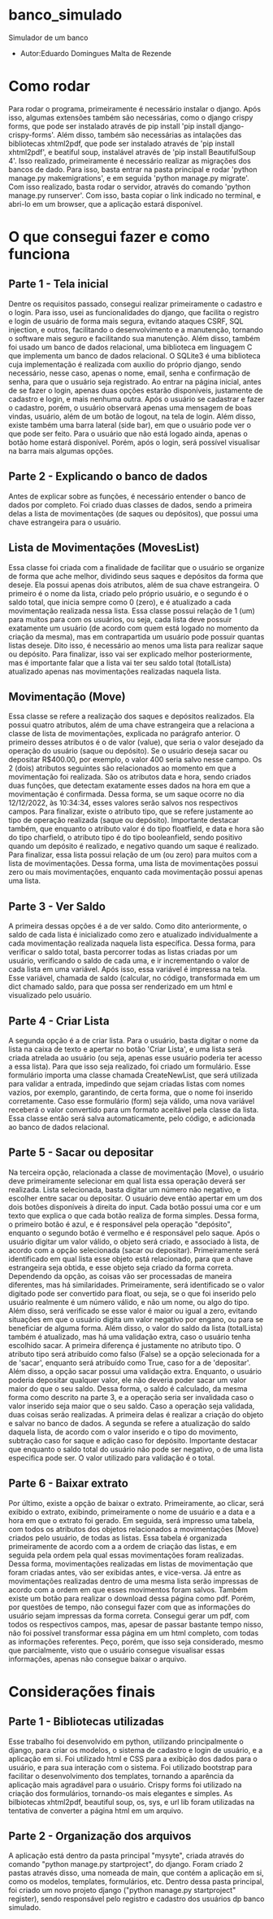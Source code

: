 # banco_simulado
Simulador de um banco
* Autor:Eduardo Domingues Malta de Rezende

# Como rodar
Para rodar o programa, primeiramente é necessário instalar o django. Após isso, algumas extensões também são necessárias, como o django crispy forms, que pode ser instalado através de pip install 'pip install django-crispy-forms'. Além disso, também são necessárias as intalações das bibliotecas xhtml2pdf, que pode ser instalado através de 'pip install xhtml2pdf', e beatiful soup, instalável através de 'pip install BeautifulSoup 4'. Isso realizado, primeiramente é necessário realizar as migrações dos bancos de dado. Para isso, basta entrar na pasta principal e rodar 'python manage.py makemigrations', e em seguida 'python manage.py migrate'. Com isso realizado, basta rodar o servidor, através do comando 'python manage.py runserver'. Com isso, basta copiar o link indicado no terminal, e abri-lo em um browser, que a aplicação estará disponível.


# O que consegui fazer e como funciona
## Parte 1 - Tela inicial
Dentre os requisitos passado, consegui realizar primeiramente o cadastro e o login. Para isso, usei as funcionalidades do django, que facilita o registro e login de usuário de forma mais segura, evitando ataques CSRF, SQL injection, e outros, facilitando o desenvolvimento e a manutenção, tornando o software mais seguro e facilitando sua manutenção. Além disso, também foi usado um banco de dados relacional, uma biblioteca em linguagem C que implementa um banco de dados relacional. O SQLite3 é uma biblioteca cuja implementação é realizada com auxílio do próprio django, sendo necessário, nesse caso, apenas o nome, email, senha e confirmação de senha, para que o usuário seja registrado. Ao entrar na página inicial, antes de se fazer o login, apenas duas opções estarão disponíveis, justamente de cadastro e login, e mais nenhuma outra. Após o usuário se cadastrar e fazer o cadastro, porém, o usuário observará apenas uma mensagem de boas vindas, usuário, além de um botão de logout, na tela de login. Além disso, existe também uma barra lateral (side bar), em que o usuário pode ver o que pode ser feito. Para o usuário que não está logado ainda, apenas o botão home estará disponível. Porém, após o login, será possível visualisar na barra mais algumas opções. 


## Parte 2 - Explicando o banco de dados
  Antes de explicar sobre as funções, é necessário entender o banco de dados por completo. Foi criado duas classes de dados, sendo a primeira delas a lista de movimentações (de saques ou depósitos), que possui uma chave estrangeira para o usuário. 

## Lista de Movimentações (MovesList)
  Essa classe foi criada com a finalidade de facilitar que o usuário se organize de forma que ache melhor, dividindo seus saques e depósitos da forma que deseje. Ela possui apenas dois atributos, além de sua chave estrangeira. O primeiro é o nome da lista, criado pelo próprio usuário, e o segundo é o saldo total, que inicia sempre como 0 (zero), e é atualizado a cada movimentação realizada nessa lista. Essa classe possui relação de 1 (um) para muitos para com os usuários, ou seja, cada lista deve possuir exatamente um usuário (de acordo com quem está logado no momento da criação da mesma), mas em contrapartida um usuário pode possuir quantas listas deseje. Dito isso, é necessário ao menos uma lista para realizar saque ou depósito. 
Para finalizar, isso vai ser explicado melhor posteriormente, mas é importante falar que a lista vai ter seu saldo total (totalLista) atualizado apenas nas movimentações realizadas naquela lista.


## Movimentação (Move)
  Essa classe se refere a realização dos saques e depósitos realizados. Ela possui quatro atributos, além de uma chave estrangeira que a relaciona a classe de lista de movimentações, explicada no parágrafo anterior. O primeiro desses atributos é o de valor (value), que seria o valor desejado da operação do usuário (saque ou depósito). Se o usuário deseja sacar ou depositar R$400.00, por exemplo, o valor 400 seria salvo nesse campo. Os 2 (dois) atributos seguintes são relacionados ao momento em que a movimentação foi realizada. São os atributos data e hora, sendo criados duas funções, que detectam exatamente esses dados na hora em que a movimentação é confirmada. Dessa forma, se um saque ocorre no dia 12/12/2022, às 10:34:34, esses valores serão salvos nos respectivos campos. Para finalizar, existe o atributo tipo, que se refere justamente ao tipo de operação realizada (saque ou depósito). 
  Importante destacar também, que enquanto o atributo valor é do tipo floatfield, e data e hora são do tipo charfield, o atributo tipo é do tipo booleanfield, sendo positivo quando um depósito é realizado, e negativo quando um saque é realizado. Para finalizar, essa lista possui relação de um (ou zero) para muitos com a lista de movimentações. Dessa forma, uma lista de movimentações possui zero ou mais movimentações, enquanto cada movimentação possui apenas uma lista.


## Parte 3 - Ver Saldo
  A primeira dessas opções é a de ver saldo. Como dito anteriormente, o saldo de cada lista é inicializado como zero e atualizado individualmente a cada movimentação realizada naquela lista específica. Dessa forma, para verificar o saldo total, basta percorrer todas as listas criadas por um usuário, verificando o saldo de cada uma, e ir incrementando o valor de cada lista em uma variável. Após isso, essa variável é impressa na tela. Esse variável, chamada de saldo (calcular, no código, transformada em um dict chamado saldo, para que possa ser renderizado em um html e visualizado pelo usuário.


## Parte 4 - Criar Lista
  A segunda opção é a de criar lista. Para o usuário, basta digitar o nome da lista na caixa de texto e apertar no botão 'Criar Lista', e uma lista será criada atrelada ao usuário (ou seja, apenas esse usuário poderia ter acesso a essa lista). Para que isso seja realizado, foi criado um formulário. Esse formulário importa uma classe chamada CreateNewList, que será utilizada para validar a entrada, impedindo que sejam criadas listas com nomes vazios, por exemplo, garantindo, de certa forma, que o nome foi inserido corretamente. Caso esse formulário (form) seja válido, uma nova variável receberá o valor convertido para um formato aceitável pela classe da lista.
Essa classe então será salva automaticamente, pelo código, e adicionada ao banco de dados relacional.


## Parte 5 - Sacar ou depositar
  Na terceira opção, relacionada a classe de movimentação (Move), o usuário deve primeiramente selecionar em qual lista essa operação deverá ser realizada. Lista selecionada, basta digitar um número não negativo, e escolher entre sacar ou depositar. O usuário deve então apertar em um dos dois botões disponíveis à direita do input. Cada botão possui uma cor e um texto que explica o que cada botão realiza de forma simples. Dessa forma, o primeiro botão é azul, e é responsável pela operação "depósito", enquanto o segundo botão é vermelho e é responsável pelo saque.
  Após o usuário digitar um valor válido, o objeto será criado, e associado à lista, de acordo com a opção selecionada (sacar ou depositar). Primeiramente será identificado em qual lista esse objeto está relacionado, para que a chave estrangeira seja obtida, e esse objeto seja criado da forma correta. Dependendo da opção, as coisas vão ser processadas de maneira diferentes, mas há similaridades. Primeiramente, será identificado se o valor digitado pode ser convertido para float, ou seja, se o que foi inserido pelo usuário realmente é um número válido, e não um nome, ou algo do tipo. Além disso, será verificado se esse valor é maior ou igual a zero, evitando situações em que o usuário digita um valor negativo por engano, ou para se beneficiar de alguma forma. Além disso, o valor do saldo da lista (totalLista) também é atualizado, mas há uma validação extra, caso o usuário tenha escolhido sacar.
  A primeira diferença é justamente no atributo tipo. O atributo tipo será atribuído como falso (False) se a opção selecionada for a de 'sacar', enquanto será atribuído como True, caso for a de 'depositar'. Além disso, a opção sacar possui uma validação extra. Enquanto, o usuário poderia depositar qualquer valor, ele não deveria poder sacar um valor maior do que o seu saldo. Dessa forma, o saldo é calculado, da mesma forma como descrito na parte 3, e a operação seria ser invalidada caso o valor inserido seja maior que o seu saldo.
  Caso a operação seja validada, duas coisas serão realizadas. A primeira delas é realizar a criação do objeto e salvar no banco de dados. A segunda se refere a atualização do saldo daquela lista, de acordo com o valor inserido e o tipo do movimento, subtração caso for saque e adição caso for depósito. Importante destacar que enquanto o saldo total do usuário não pode ser negativo, o de uma lista especifica pode ser. O valor utilizado para validação é o total.
  
  
## Parte 6 - Baixar extrato
  Por último, existe a opção de baixar o extrato. Primeiramente, ao clicar, será exibido o extrato, exibindo, primeiramente o nome de usuário e a data e a hora em que o extrato foi gerado. Em seguida, será impresso uma tabela, com todos os atributos dos objetos relacionados a movimentações (Move) criados pelo usuário, de todas as listas. Essa tabela é organizada primeiramente de acordo com a a ordem de criação das listas, e em seguida pela ordem pela qual essas movimentações foram realizadas. Dessa forma, movimentações realizadas em listas de movimentação que foram criadas antes, vão ser exibidas antes, e vice-versa. Já entre as movimentações realizadas dentro de uma mesma lista serão impressas de acordo com a ordem em que esses movimentos foram salvos.
  Também existe um botão para realizar o download dessa página como pdf. Porém, por questões de tempo, não consegui fazer com que as informações do usuário sejam impressas da forma correta. Consegui gerar um pdf, com todos os respectivos campos, mas, apesar de passar bastante tempo nisso, não foi possível transformar essa página em um html completo, com todas as informações referentes. Peço, porém, que isso seja considerado, mesmo que parcialmente, visto que o usuário consegue visualisar essas informações, apenas não consegue baixar o arquivo.
  
  
# Considerações finais
## Parte 1 - Bibliotecas utilizadas
  Esse trabalho foi desenvolvido em python, utilizando principalmente o django, para criar os modelos, o sistema de cadastro e login de usuário, e a aplicação em si. Foi utilizado html e CSS para a exibição dos dados para o usuário, e para sua interação com o sistema. Foi utilizado bootstrap para facilitar o desenvolvimento dos templates, tornando a aparência da aplicação mais agradável para o usuário. Crispy forms foi utilizado na criação dos formulários, tornando-os mais elegantes e simples. As bilbiotecas xhtml2pdf, beautiful soup, os, sys, e url lib foram utilizadas na tentativa de converter a página html em um arquivo.

## Parte 2 - Organização dos arquivos
  A aplicação está dentro da pasta principal "mysyte", criada através do comando "python manage.py startproject", do django. Foram criado 2 pastas através disso, uma nomeada de main, que contém a aplicação em si, como os modelos, templates, formulários, etc. Dentro dessa pasta principal, foi criado um novo projeto django ("python manage.py startproject" register), sendo responsável pelo registro e cadastro dos usuários dp banco simulado.
